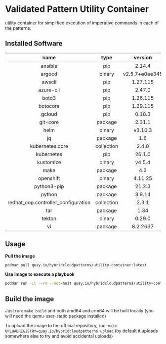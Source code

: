 # Validated Pattern Utility Container

utility container for simplified execution of imperative commands in each of the patterns.


## Installed Software

|               name                |  type    |   version    |
|:---------------------------------:|:--------:|:------------:|
|ansible                            |pip       |2.14.4        |
|argocd                             |binary    |v2.5.7+e0ee345|
|awscli                             |pip       |1.27.115      |
|azure-cli                          |pip       |2.47.0        |
|boto3                              |pip       |1.26.115      |
|botocore                           |pip       |1.29.115      |
|gcloud                             |pip       |0.18.3        |
|git-core                           |package   |2.31.1        |
|helm                               |binary    |v3.10.3       |
|jq                                 |package   |1.6           |
|kubernetes.core                    |collection|2.4.0         |
|kubernetes                         |pip       |26.1.0        |
|kustomize                          |binary    |v4.5.4        |
|make                               |package   |4.3           |
|openshift                          |binary    |4.11.25       |
|python3-pip                        |package   |21.2.3        |
|python                             |package   |3.9.14        |
|redhat_cop.controller_configuration|collection|2.3.1         |
|tar                                |package   |1.34          |
|tekton                             |binary    |0.29.0        |
|vi                                 |package   |8.2.2637      |

## Usage
**Pull the image**
```bash
podman pull quay.io/hybridcloudpatterns/utility-container:latest
```

**Use image to execute a playbook**
```bash
podman run -it --rm --net=host quay.io/hybridcloudpatterns/utility-container:latest ansible-playbook <playbook>.yml
```

## Build the image
Just run: `make build` and both amd64 and arm64 will be built locally (you will need the qemu-user-static package installed)

To upload the image to the official repository, run: `make UPLOADREGISTRY=quay.io/hybridcloudpatterns upload` (by default it uploads somewhere else
to try and avoid accidental uploads)

